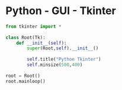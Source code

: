 # Python - GUI - Tkinter

~~~python
from tkinter import *
 
class Root(Tk):
    def __init__(self):
        super(Root,self).__init__()
 
        self.title("Python Tkinter")
        self.minsize(500,400)
 
root = Root()
root.mainloop()
~~~